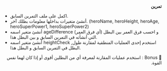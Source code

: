 
<p dir="rtl">
<strong>تمرين</strong></p>




 
- اكمل على ملف التمرين السابق.
- أنشئ متغيرات بداخلها معلومات بطلك آخر. (heroName, heroHeight, heroAge, heroSuperPower1, heroSuperPower2)
- أنشئ متغير اسمه ageDifference  (أي فرق العمر) و احسب فرق العمر بين البطل التي أنشأته في التمرين السابق و بين البطل هذا.
- أنشئ متغير اسمه heightCheck ,استخدم إحدى العمليات المنطقية لمقارنة طول البطل في التمرين السابق و البطل هذا. 
<p dir="rtl">
🌟 Bonus  : استخدم عمليات المقارنة لمعرفة أي من البطلين أقوى أو إذا كان لهما نفس القوة.</p>

